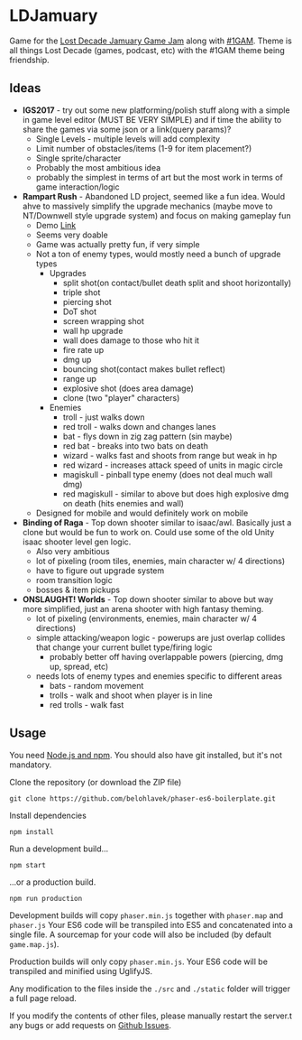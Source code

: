 # LDJamuary

Game for the [Lost Decade Jamuary Game Jam](https://itch.io/jam/jamuary) along with [#1GAM](https://twitter.com/search?q=%231GAM&lang=en). Theme is all things Lost Decade (games, podcast, etc) with the #1GAM theme being friendship.

## Ideas
* __IGS2017__ - try out some new platforming/polish stuff along with a simple in game level editor (MUST BE VERY SIMPLE) and if time the ability to share the games via some json or a link(query params)?
  * Single Levels - multiple levels will add complexity
  * Limit number of obstacles/items (1-9 for item placement?)
  * Single sprite/character
  * Probably the most ambitious idea
  * probably the simplest in terms of art but the most work in terms of game interaction/logic
* __Rampart Rush__ - Abandoned LD project, seemed like a fun idea. Would ahve to massively simplify the upgrade mechanics (maybe move to NT/Downwell style upgrade system) and focus on making gameplay fun 
  * Demo [Link](http://arcade.lostdecadegames.com/rampart-rush/)
  * Seems very doable
  * Game was actually pretty fun, if very simple
  * Not a ton of enemy types, would mostly need a bunch of upgrade types
    * Upgrades
      * split shot(on contact/bullet death split and shoot horizontally)
      * triple shot
      * piercing shot
      * DoT shot
      * screen wrapping shot
      * wall hp upgrade
      * wall does damage to those who hit it
      * fire rate up
      * dmg up
      * bouncing shot(contact makes bullet reflect)
      * range up
      * explosive shot (does area damage)
      * clone (two "player" characters)
    * Enemies
      * troll - just walks down
      * red troll - walks down and changes lanes
      * bat - flys down in zig zag pattern (sin maybe)
      * red bat - breaks into two bats on death
      * wizard - walks fast and shoots from range but weak in hp
      * red wizard - increases attack speed of units in magic circle
      * magiskull - pinball type enemy (does not deal much wall dmg)
      * red magiskull - similar to above but does high explosive dmg on death (hits enemies and wall)
  * Designed for mobile and would definitely work on mobile
* __Binding of Raga__ - Top down shooter similar to isaac/awl. Basically just a clone but would be fun to work on. Could use some of the old Unity isaac shooter level gen logic.
  * Also very ambitious
  * lot of pixeling (room tiles, enemies, main character w/ 4 directions)
  * have to figure out upgrade system
  * room transition logic
  * bosses & item pickups
* __ONSLAUGHT! Worlds__ - Top down shooter similar to above but way more simplified, just an arena shooter with high fantasy theming.
  * lot of pixeling (environments, enemies, main character w/ 4 directions)
  * simple attacking/weapon logic - powerups are just overlap collides that change your current bullet type/firing logic
      * probably better off having overlappable powers (piercing, dmg up, spread, etc)
  * needs lots of enemy types and enemies specific to different areas
    * bats - random movement
    * trolls - walk and shoot when player is in line
    * red trolls - walk fast


## Usage

You need [Node.js and npm](https://nodejs.org/). You should also have git installed, but it's not mandatory.

Clone the repository (or download the ZIP file)

`git clone https://github.com/belohlavek/phaser-es6-boilerplate.git`

Install dependencies

`npm install`

Run a development build...

`npm start`

...or a production build.

`npm run production`

Development builds will copy `phaser.min.js` together with `phaser.map` and `phaser.js`
Your ES6 code will be transpiled into ES5 and concatenated into a single file.
A sourcemap for your code will also be included (by default `game.map.js`).

Production builds will only copy `phaser.min.js`. Your ES6 code will be transpiled and
minified using UglifyJS.

Any modification to the files inside the `./src` and `./static` folder will trigger a full page reload.

If you modify the contents of other files, please manually restart the server.t any bugs or add requests on [Github Issues](https://github.com/belohlavek/phaser-es6-boilerplate/issues).
